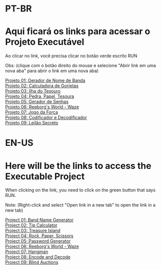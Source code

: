 # PT-BR
# Aqui ficará os links para acessar o Projeto Executável

Ao clicar no link, você precisa clicar no botão verde escrito RUN

Obs: (clique com o botão direito do mouse e selecione "Abrir link em uma nova aba" para abrir o link em uma nova aba)

[Projeto 01: Gerador de Nome de Banda](https://replit.com/@thalissongsilva/01-Gerador-de-Nome-de-BandaPT-BR) <br>
[Projeto 02: Calculadora de Gorjetas](https://replit.com/@thalissongsilva/02-calculadora-de-gorjeta) <br>
[Projeto 03: Ilha do Tesouro](https://replit.com/@thalissongsilva/03-Ilha-do-tesouro) <br>
[Projeto 04: Pedra, Papel, Tesoura](https://replit.com/@thalissongsilva/04-pedra-papel-tesoura) <br>
[Projeto 05: Gerador de Senhas](https://replit.com/@thalissongsilva/05-gerador-de-senhas) <br>
[Projeto 06: Reeborg's World - Waze](https://replit.com/@thalissongsilva/06-Reeborgs-world-waze) <br>
[Projeto 07: Jogo da Forca](https://replit.com/@thalissongsilva/07-Jogo-da-Forca) <br>
[Projeto 08: Codificador e Decodificador](https://replit.com/@thalissongsilva/08-Caeser-codificador-e-decodificador) <br>
[Projeto 09: Leilão Secreto](https://replit.com/@thalissongsilva/09-Leilao-Secreto)

# EN-US
# Here will be the links to access the Executable Project

When clicking on the link, you need to click on the green button that says RUN.

Note: (Right-click and select "Open link in a new tab" to open the link in a new tab)

[Project 01: Band Name Generator](https://replit.com/@thalissongsilva/01-Band-Name-GeneratorEN-US) <br>
[Project 02: Tip Calculator](https://replit.com/@thalissongsilva/02-tip-calculator) <br>
[Project 03: Treasure Island](https://replit.com/@thalissongsilva/03-Treasure-Island-Start) <br>
[Project 04: Rock, Paper, Scissors](https://replit.com/@thalissongsilva/04-rock-paper-scissors) <br>
[Project 05: Password Generator](https://replit.com/@thalissongsilva/05-password-generator) <br>
[Project 06: Reeborg's World - Waze](https://replit.com/@thalissongsilva/06-Reeborgs-world-waze) <br>
[Project 07: Hangman](https://replit.com/@thalissongsilva/07-Hangman) <br>
[Project 08: Encode and Decode](https://replit.com/@thalissongsilva/08-caeser-decode-or-encode) <br>
[Project 09: Blind Auctions](https://replit.com/@thalissongsilva/09-blind-auctions)
